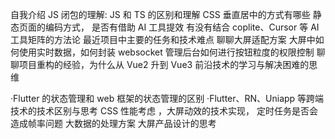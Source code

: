 自我介绍
JS 闭包的理解:
JS 和 TS 的区别和理解
CSS 垂直居中的方式有哪些
静态页面的编码方式，
是否有借助 AI 工具提效
有没有结合 coplite、Cursor 等 AI 工具矩阵的方法论
最近项目中主要的任务和技术难点
聊聊大屏适配方案
大屏中如何使用实时数据，如何封装 websocket
管理后台如何进行按钮粒度的权限控制
聊聊项目重构的经验，为什么从 Vue2 升到 Vue3
前沿技术的学习与解决困难的思维

·Flutter 的状态管理和 web 框架的状态管理的区别
·Flutter、RN、Uniapp 等跨端技术的技术区别与思考
CSS 性能考虑
，大屏动效的技术实现，
定时任务是否会造成帧率问题
大数据的处理方案
大屏产品设计的思考
